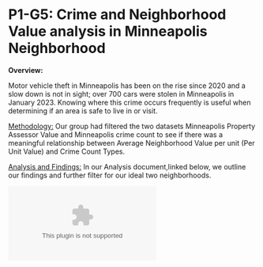 # P1-G5: Crime and Neighborhood Value analysis in Minneapolis Neighborhood

**Overview:**

Motor vehicle theft in Minneapolis has been on the rise since 2020 and a slow down is not in sight; over 700 cars were stolen in Minneapolis in January 2023. Knowing where this crime occurs frequently is useful when determining if an area is safe to live in or visit.


<ins>Methodology:</ins>
Our group had filtered the two datasets Minneapolis Property Assessor Value and Minneapolis crime count to see if there was a meaningful relationship between Average Neighborhood Value per unit (Per Unit Value) and Crime Count Types.


<ins>Analysis and Findings:</ins>
In our Analysis document,linked below, we outline our findings and further filter for our ideal two neighborhoods.

![Analysis Document](https://github.com/djthapa22/P1-G5/blob/main/Group5/supporting_docs/Group5_Analysis.docx)




